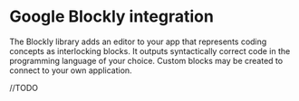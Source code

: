 # Google Blockly integration

The Blockly library adds an editor to your app that represents coding concepts as interlocking blocks. It outputs syntactically correct code in the programming language of your choice. Custom blocks may be created to connect to your own application.

//TODO
